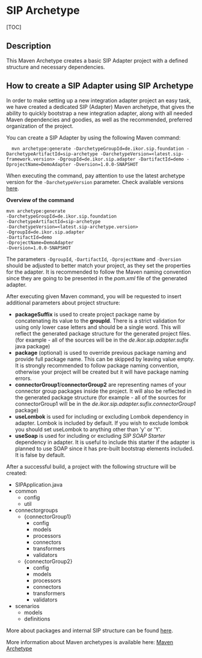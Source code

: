# SIP Archetype

[TOC]

## Description

This Maven Archetype creates a basic SIP Adapter project with a defined structure and necessary dependencies.

## How to create a SIP Adapter using SIP Archetype

In order to make setting up a new integration adapter project an easy task, we have created a dedicated SIP (Adapter) Maven archetype, that gives the ability to quickly bootstrap a new integration adapter, along with all needed Maven dependencies and goodies, as well as the recommended, preferred organization of the project.

You can create a SIP Adapter by using the following Maven command:

```shell
  mvn archetype:generate -DarchetypeGroupId=de.ikor.sip.foundation -DarchetypeArtifactId=sip-archetype -DarchetypeVersion=<latest.sip-framework.version> -DgroupId=de.ikor.sip.adapter -DartifactId=demo -DprojectName=DemoAdapter -Dversion=1.0.0-SNAPSHOT
```


When executing the command, pay attention to use the latest archetype version for the `-DarchetypeVersion` parameter.
Check available versions [here](https://search.maven.org/search?q=de.ikor.sip.foundation).

**Overview of the command**
```shell
mvn archetype:generate
-DarchetypeGroupId=de.ikor.sip.foundation
-DarchetypeArtifactId=sip-archetype
-DarchetypeVersion=<latest.sip-archetype.version>
-DgroupId=de.ikor.sip.adapter
-DartifactId=demo
-DprojectName=DemoAdapter
-Dversion=1.0.0-SNAPSHOT
```

The parameters `-DgroupId`, `-DartifactId`, `-DprojectName` and `-Dversion` should be adjusted to better match your project,
as they set the properties for the adapter. It is recommended to follow the Maven naming convention since they are going to be presented in the _pom.xml_ file of the generated adapter.

After executing given Maven command, you will be requested to insert additional parameters about project structure:

- **packageSuffix** is used to create project package name by concatenating its value to the **groupId**. There is a strict validation
  for using only lower case letters and should be a single word. This will reflect the generated package structure for the generated project files. (for example - all of the sources will be in the _de.ikor.sip.adapter.sufix_ java package) 
- **package** (optional) is used to override previous package naming and provide full package name. This can be skipped by leaving value empty.
  It is strongly recommended to follow package naming convention, otherwise your project will be created but it will have
  package naming errors.
- **connectorGroup1**/**connectorGroup2** are representing names of your connector group packages inside the project. It will also be reflected in the generated package structure (for example - all of the sources for connectorGroup1 will be in the _de.ikor.sip.adapter.sufix.connectorGroup1_ package)
- **useLombok** is used for including or excluding Lombok dependency in adapter. Lombok is included by default. If you wish to exclude lombok you should set 
  useLombok to anything other than 'y' or 'Y'.
- **useSoap** is used for including or excluding _SIP SOAP Starter_ dependency in adapter. It is useful to include this starter if the adapter is planned to use SOAP since it has pre-built bootstrap elements included. It is false by default.

After a successful build, a project with the following structure will be created:

- SIPApplication.java
- common
  - config
  - util
- connectorgroups
  - {connectorGroup1}
    - config
    - models
    - processors
    - connectors
    - transformers
    - validators
  - {connectorGroup2}
    - config
    - models
    - processors
    - connectors
    - transformers
    - validators
- scenarios
  - models
  - definitions
    

More about packages and internal SIP structure can be found [here](./README.md).

More information about Maven archetypes is available here:
[Maven Archetype](https://maven.apache.org/guides/introduction/introduction-to-archetypes.html)
